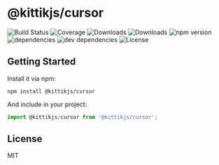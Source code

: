 # @kittikjs/cursor

![Build Status](https://img.shields.io/travis/ghaiklor/@kittikjs/cursor.svg)
![Coverage](https://img.shields.io/coveralls/ghaiklor/@kittikjs/cursor.svg)
![Downloads](https://img.shields.io/npm/dm/@kittikjs/cursor.svg)
![Downloads](https://img.shields.io/npm/dt/@kittikjs/cursor.svg)
![npm version](https://img.shields.io/npm/v/@kittikjs/cursor.svg)
![dependencies](https://img.shields.io/david/ghaiklor/@kittikjs/cursor.svg)
![dev dependencies](https://img.shields.io/david/dev/ghaiklor/@kittikjs/cursor.svg)
![License](https://img.shields.io/npm/l/@kittikjs/cursor.svg)



## Getting Started

Install it via npm:

```shell
npm install @kittikjs/cursor
```

And include in your project:

```javascript
import @kittikjs/cursor from '@kittikjs/cursor';
```

## License

MIT
